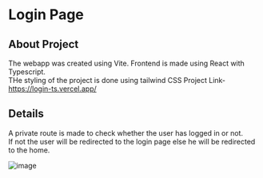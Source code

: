 # Login Page
## About Project
The webapp was created using Vite.
Frontend is made using React with Typescript.<br>
THe styling of the project is done using tailwind CSS
Project Link-https://login-ts.vercel.app/
## Details
A private route is made to check whether the user has logged in or not.<br>
If not the user will be redirected to the login page else he will be redirected to the home.

![image](https://github.com/kushagra208/login-ts/assets/92975260/a7a8d087-7606-4a8f-9b42-83ef0edd027e)
